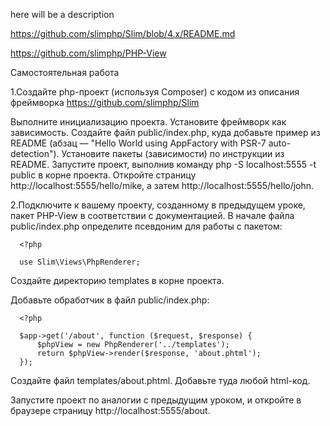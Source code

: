 here will be a description

https://github.com/slimphp/Slim/blob/4.x/README.md

https://github.com/slimphp/PHP-View

Самостоятельная работа

1.Создайте php-проект (используя Composer) с кодом из описания фреймворка https://github.com/slimphp/Slim

Выполните инициализацию проекта.
Установите фреймворк как зависимость.
Создайте файл public/index.php, куда добавьте пример из README (абзац — "Hello World using AppFactory with PSR-7 auto-detection").
Установите пакеты (зависимости) по инструкции из README.
Запустите проект, выполнив команду php -S localhost:5555 -t public в корне проекта.
Откройте страницу http://localhost:5555/hello/mike, а затем http://localhost:5555/hello/john.

2.Подключите к вашему проекту, созданному в предыдущем уроке, пакет PHP-View в соответствии с документацией. В начале файла public/index.php определите псевдоним для работы с пакетом:

      <?php

      use Slim\Views\PhpRenderer;
Создайте директорию templates в корне проекта.

Добавьте обработчик в файл public/index.php:

      <?php

      $app->get('/about', function ($request, $response) {
          $phpView = new PhpRenderer('../templates');
          return $phpView->render($response, 'about.phtml');
      });
Создайте файл templates/about.phtml. Добавьте туда любой html-код.

Запустите проект по аналогии с предыдущим уроком, и откройте в браузере страницу http://localhost:5555/about.
